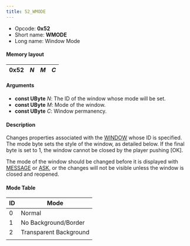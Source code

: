 ```yaml
---
title: 52_WMODE
---
```


- Opcode: **0x52**
- Short name: **WMODE**
- Long name: Window Mode

#### Memory layout

| 0x52 | *N* | *M* | *C* |
|------|-----|-----|-----|

#### Arguments

- **const UByte** *N*: The ID of the window whose mode will be set.
- **const UByte** *M*: Mode of the window.
- **const UByte** *C*: Window permanency.

#### Description

Changes properties associated with the [WINDOW](50_WINDOW) whose ID is specified. The mode byte sets the style of the window, as detailed below. If the final byte is set to 1, the window cannot be closed by the player pushing \[OK\].

The mode of the window should be changed before it is displayed with [MESSAGE](FF7/Field/Script/Opcodes/40_MESSAGE "wikilink") or [ASK](48_ASK), or the changes will not be visible unless the window is closed and reopened.

#### Mode Table

| ID  | Mode                   |
|-----|------------------------|
| 0   | Normal                 |
| 1   | No Background/Border   |
| 2   | Transparent Background |
|     |                        |
